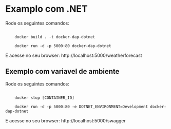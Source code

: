 # Examplo com .NET

Rode os seguintes comandos:

```shell

    docker build . -t docker-dap-dotnet

    docker run -d -p 5000:80 docker-dap-dotnet

```

E acesse no seu browser: http://localhost:5000/weatherforecast


## Exemplo com variavel de ambiente

Rode os seguintes comandos:

```shell

    docker stop [CONTAINER_ID]

    docker run -d -p 5000:80 -e DOTNET_ENVIRONMENT=Development docker-dap-dotnet

```

E acesse no seu browser: http://localhost:5000/swagger

